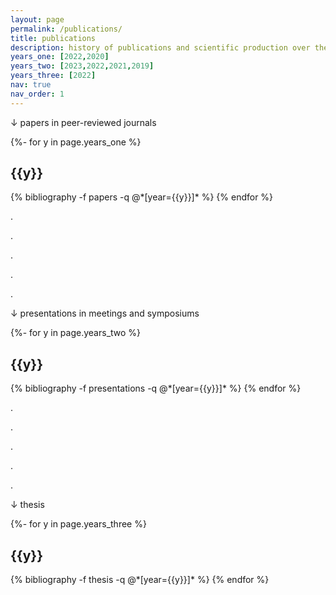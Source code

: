 ```yaml
---
layout: page
permalink: /publications/
title: publications
description: history of publications and scientific production over the years
years_one: [2022,2020]
years_two: [2023,2022,2021,2019]
years_three: [2022]
nav: true
nav_order: 1
---
```

↓ papers in peer-reviewed journals
<!-- _pages/publications.md -->
<div class="publications">

{%- for y in page.years_one %}
  <h2 class="year">{{y}}</h2>
  {% bibliography -f papers -q @*[year={{y}}]* %}
{% endfor %}

</div>


.


.


.


.


.


↓ presentations in meetings and symposiums
<div class="publications">

{%- for y in page.years_two %}
  <h2 class="year">{{y}}</h2>
  {% bibliography -f presentations -q @*[year={{y}}]* %}
{% endfor %}

</div>


.


.


.


.


.


↓ thesis
<div class="publications">

{%- for y in page.years_three %}
  <h2 class="year">{{y}}</h2>
  {% bibliography -f thesis -q @*[year={{y}}]* %}
{% endfor %}

</div>